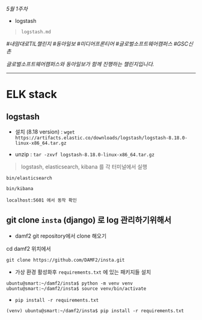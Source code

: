 
*5월 1주차*

- logstash
> `logstash.md`

_#내맘대로TIL챌린지 #동아일보 #미디어프론티어 #글로벌소프트웨어캠퍼스 #GSC신촌_

_글로벌소프트웨어캠퍼스와 동아일보가 함께 진행하는 챌린지입니다._


---
# ELK stack

## logstash
- 설치 (8.18 version)
: `wget https://artifacts.elastic.co/downloads/logstash/logstash-8.18.0-linux-x86_64.tar.gz`

- unzip
: `tar -zxvf logstash-8.18.0-linux-x86_64.tar.gz` 

> logstash, elasticsearch, kibana 를 각 터미널에서 실행
```shell
bin/elasticsearch
```
```shell
bin/kibana
```

`localhost:5601 에서 동작 확인`

## git clone `insta` (django) 로 log 관리하기위해서 

- damf2 git repository에서 clone 해오기

cd damf2 위치에서
```shell
git clone https://github.com/DAMF2/insta.git
```

- 가상 환경 활성화후  `requirements.txt` 에 있는 패키지들 설치
```
ubuntu@smart:~/damf2/insta$ python -m venv venv
ubuntu@smart:~/damf2/insta$ source venv/bin/activate
```

- `pip install -r requirements.txt`
```shell
(venv) ubuntu@smart:~/damf2/insta$ pip install -r requirements.txt
```